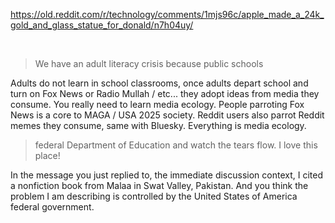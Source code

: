 https://old.reddit.com/r/technology/comments/1mjs96c/apple_made_a_24k_gold_and_glass_statue_for_donald/n7h04uy/

&nbsp;


> We have an adult literacy crisis because public schools 

Adults do not learn in school classrooms, once adults depart school and turn on Fox News or Radio Mullah / etc... they adopt ideas from media they consume. You really need to learn media ecology. People parroting Fox News is a core to MAGA / USA 2025 society. Reddit users also parrot Reddit memes they consume, same with Bluesky. Everything is media ecology.

> federal Department of Education and watch the tears flow. I love this place!

In the message you just replied to, the immediate discussion context, I cited a nonfiction book from Malaa in Swat Valley, Pakistan. And you think the problem I am describing is controlled by the United States of America federal government.
